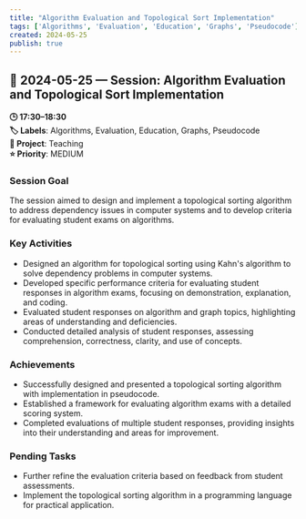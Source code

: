 ```yaml
---
title: "Algorithm Evaluation and Topological Sort Implementation"
tags: ['Algorithms', 'Evaluation', 'Education', 'Graphs', 'Pseudocode']
created: 2024-05-25
publish: true
---
```


## 📅 2024-05-25 — Session: Algorithm Evaluation and Topological Sort Implementation

**🕒 17:30–18:30**  
**🏷️ Labels**: Algorithms, Evaluation, Education, Graphs, Pseudocode  
**📂 Project**: Teaching  
**⭐ Priority**: MEDIUM  


### Session Goal
The session aimed to design and implement a topological sorting algorithm to address dependency issues in computer systems and to develop criteria for evaluating student exams on algorithms.

### Key Activities
- Designed an algorithm for topological sorting using Kahn's algorithm to solve dependency problems in computer systems.
- Developed specific performance criteria for evaluating student responses in algorithm exams, focusing on demonstration, explanation, and coding.
- Evaluated student responses on algorithm and graph topics, highlighting areas of understanding and deficiencies.
- Conducted detailed analysis of student responses, assessing comprehension, correctness, clarity, and use of concepts.

### Achievements
- Successfully designed and presented a topological sorting algorithm with implementation in pseudocode.
- Established a framework for evaluating algorithm exams with a detailed scoring system.
- Completed evaluations of multiple student responses, providing insights into their understanding and areas for improvement.

### Pending Tasks
- Further refine the evaluation criteria based on feedback from student assessments.
- Implement the topological sorting algorithm in a programming language for practical application.
